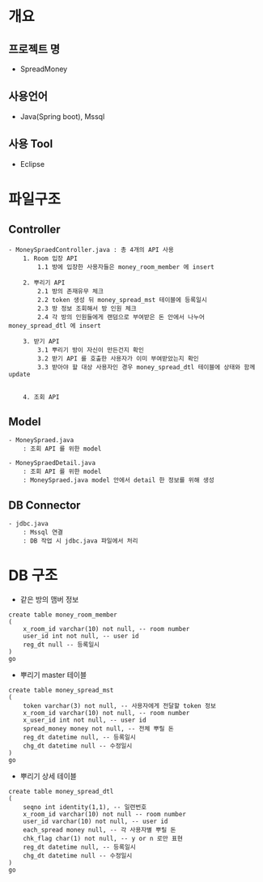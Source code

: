 
개요
======================
## 프로젝트 명
  - SpreadMoney
  
## 사용언어 
  - Java(Spring boot), Mssql
  
## 사용 Tool	
  - Eclipse


파일구조
======================
## Controller
	- MoneySpraedController.java : 총 4개의 API 사용
		1. Room 입장 API
			1.1 방에 입장한 사용자들은 money_room_member 에 insert
			
		2. 뿌리기 API
			2.1 방의 존재유무 체크
			2.2 token 생성 뒤 money_spread_mst 테이블에 등록일시
			2.3 방 정보 조회해서 방 인원 체크
			2.4 각 방의 인원들에게 랜덤으로 부여받은 돈 안에서 나누어 money_spread_dtl 에 insert
			
		3. 받기 API
			3.1 뿌리기 방이 자신이 만든건지 확인
			3.2 받기 API 를 호출한 사용자가 이미 부여받았는지 확인
			3.3 받아야 할 대상 사용자인 경우 money_spread_dtl 테이블에 상태와 함께 update
			
			
		4. 조회 API
	
## Model
	- MoneySpraed.java 
		: 조회 API 를 위한 model 
		
	- MoneySpraedDetail.java 
		: 조회 API 를 위한 model
		: MoneySpraed.java model 안에서 detail 한 정보를 위해 생성
		
	
## DB Connector
	- jdbc.java 
		: Mssql 연결
		: DB 작업 시 jdbc.java 파일에서 처리


DB 구조
======================
- 같은 방의 맴버 정보
~~~~
create table money_room_member
(
	x_room_id varchar(10) not null, -- room number
	user_id int not null, -- user id
	reg_dt null -- 등록일시
)
go
~~~~

- 뿌리기 master 테이블
~~~~
create table money_spread_mst 
(
	token varchar(3) not null, -- 사용자에게 전달할 token 정보
	x_room_id varchar(10) not null,	-- room number
	x_user_id int not null, -- user id
	spread_money money not null, -- 전체 뿌릴 돈
	reg_dt datetime null, -- 등록일시
	chg_dt datetime null -- 수정일시
)
go
~~~~

- 뿌리기 상세 테이블
~~~~
create table money_spread_dtl 
(
	seqno int identity(1,1), -- 일련번호
	x_room_id varchar(10) not null -- room number
	user_id varchar(10) not null, -- user id
	each_spread money null, -- 각 사용자별 뿌릴 돈
	chk_flag char(1) not null, -- y or n 로만 표현
	reg_dt datetime null, -- 등록일시
	chg_dt datetime null -- 수정일시
)
go
~~~~ 
